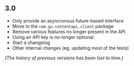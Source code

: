 ## 3.0

* Only provide an asyncronous future-based interface
* Move to the `com.gu.contentapi.client` package
* Remove various features no longer present in the API
* Using an API key is no-longer optional
* Start a changelog
* Other internal changes (eg. updating most of the tests)

*(The history of previous versions has been lost to time.)*
